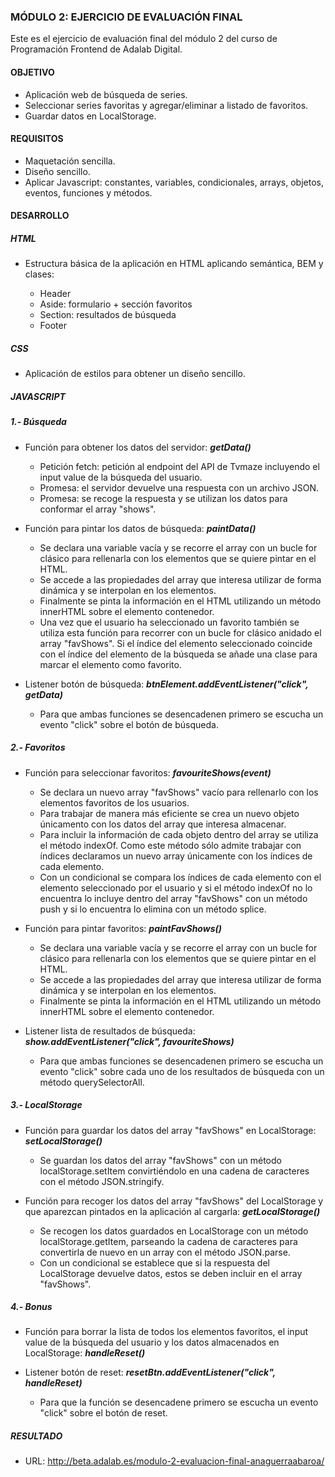 ### **MÓDULO 2: EJERCICIO DE EVALUACIÓN FINAL**

Este es el ejercicio de evaluación final del módulo 2 del curso de Programación Frontend de Adalab Digital.

#### **OBJETIVO**

- Aplicación web de búsqueda de series.
- Seleccionar series favoritas y agregar/eliminar a listado de favoritos.
- Guardar datos en LocalStorage.

#### **REQUISITOS**

- Maquetación sencilla.
- Diseño sencillo.
- Aplicar Javascript: constantes, variables, condicionales, arrays, objetos, eventos, funciones y métodos.

#### **DESARROLLO**

##### **HTML**

- Estructura básica de la aplicación en HTML aplicando semántica, BEM y clases:

  - Header
  - Aside: formulario + sección favoritos
  - Section: resultados de búsqueda
  - Footer

##### **CSS**

- Aplicación de estilos para obtener un diseño sencillo.

##### **JAVASCRIPT**

##### **1.- Búsqueda**

- Función para obtener los datos del servidor: **_getData()_**

  - Petición fetch: petición al endpoint del API de Tvmaze incluyendo el input value de la búsqueda del usuario.
  - Promesa: el servidor devuelve una respuesta con un archivo JSON.
  - Promesa: se recoge la respuesta y se utilizan los datos para conformar el array "shows".

- Función para pintar los datos de búsqueda: **_paintData()_**

  - Se declara una variable vacía y se recorre el array con un bucle for clásico para rellenarla con los elementos que se quiere pintar en el HTML.
  - Se accede a las propiedades del array que interesa utilizar de forma dinámica y se interpolan en los elementos.
  - Finalmente se pinta la información en el HTML utilizando un método innerHTML sobre el elemento contenedor.
  - Una vez que el usuario ha seleccionado un favorito también se utiliza esta función para recorrer con un bucle for clásico anidado el array "favShows". Si el índice del elemento seleccionado coincide con el índice del elemento de la búsqueda se añade una clase para marcar el elemento como favorito.

- Listener botón de búsqueda: **_btnElement.addEventListener("click", getData)_**

  - Para que ambas funciones se desencadenen primero se escucha un evento "click" sobre el botón de búsqueda.

##### **2.- Favoritos**

- Función para seleccionar favoritos: **_favouriteShows(event)_**

  - Se declara un nuevo array "favShows" vacío para rellenarlo con los elementos favoritos de los usuarios.
  - Para trabajar de manera más eficiente se crea un nuevo objeto únicamento con los datos del array que interesa almacenar.
  - Para incluir la información de cada objeto dentro del array se utiliza el método indexOf. Como este método sólo admite trabajar con índices declaramos un nuevo array únicamente con los índices de cada elemento.
  - Con un condicional se compara los índices de cada elemento con el elemento seleccionado por el usuario y si el método indexOf no lo encuentra lo incluye dentro del array "favShows" con un método push y si lo encuentra lo elimina con un método splice.

- Función para pintar favoritos: **_paintFavShows()_**

  - Se declara una variable vacía y se recorre el array con un bucle for clásico para rellenarla con los elementos que se quiere pintar en el HTML.
  - Se accede a las propiedades del array que interesa utilizar de forma dinámica y se interpolan en los elementos.
  - Finalmente se pinta la información en el HTML utilizando un método innerHTML sobre el elemento contenedor.

- Listener lista de resultados de búsqueda: **_show.addEventListener("click", favouriteShows)_**

  - Para que ambas funciones se desencadenen primero se escucha un evento "click" sobre cada uno de los resultados de búsqueda con un método querySelectorAll.

##### **3.- LocalStorage**

- Función para guardar los datos del array "favShows" en LocalStorage: **_setLocalStorage()_**

  - Se guardan los datos del array "favShows" con un método localStorage.setItem convirtiéndolo en una cadena de caracteres con el método JSON.stringify.

- Función para recoger los datos del array "favShows" del LocalStorage y que aparezcan pintados en la aplicación al cargarla: **_getLocalStorage()_**

  - Se recogen los datos guardados en LocalStorage con un método localStorage.getItem, parseando la cadena de caracteres para convertirla de nuevo en un array con el método JSON.parse.
  - Con un condicional se establece que si la respuesta del LocalStorage devuelve datos, estos se deben incluir en el array "favShows".

##### **4.- Bonus**

- Función para borrar la lista de todos los elementos favoritos, el input value de la búsqueda del usuario y los datos almacenados en LocalStorage: **_handleReset()_**

- Listener botón de reset: **_resetBtn.addEventListener("click", handleReset)_**

  - Para que la función se desencadene primero se escucha un evento "click" sobre el botón de reset.

##### **RESULTADO**

- URL: http://beta.adalab.es/modulo-2-evaluacion-final-anaguerraabaroa/
